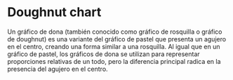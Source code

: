 # Doughnut chart

Un gráfico de dona (también conocido como gráfico de rosquilla o gráfico de doughnut) es una variante del gráfico de pastel que presenta un agujero en el centro, creando una forma similar a una rosquilla. Al igual que en un gráfico de pastel, los gráficos de dona se utilizan para representar proporciones relativas de un todo, pero la diferencia principal radica en la presencia del agujero en el centro.